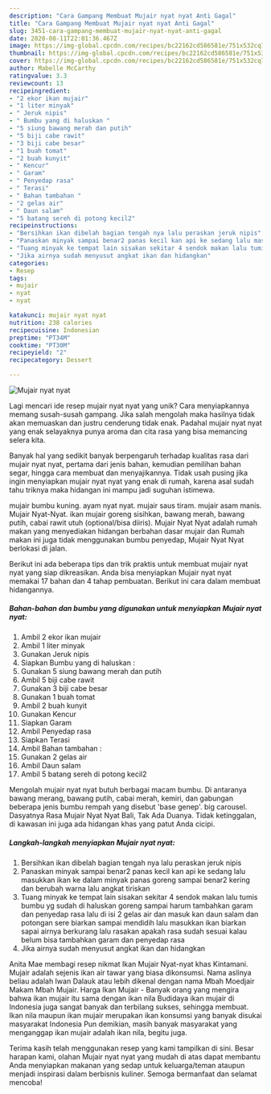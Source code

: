 ```yaml
---
description: "Cara Gampang Membuat Mujair nyat nyat Anti Gagal"
title: "Cara Gampang Membuat Mujair nyat nyat Anti Gagal"
slug: 3451-cara-gampang-membuat-mujair-nyat-nyat-anti-gagal
date: 2020-08-11T22:01:36.467Z
image: https://img-global.cpcdn.com/recipes/bc22162cd586581e/751x532cq70/mujair-nyat-nyat-foto-resep-utama.jpg
thumbnail: https://img-global.cpcdn.com/recipes/bc22162cd586581e/751x532cq70/mujair-nyat-nyat-foto-resep-utama.jpg
cover: https://img-global.cpcdn.com/recipes/bc22162cd586581e/751x532cq70/mujair-nyat-nyat-foto-resep-utama.jpg
author: Mabelle McCarthy
ratingvalue: 3.3
reviewcount: 13
recipeingredient:
- "2 ekor ikan mujair"
- "1 liter minyak"
- " Jeruk nipis"
- " Bumbu yang di haluskan "
- "5 siung bawang merah dan putih"
- "5 biji cabe rawit"
- "3 biji cabe besar"
- "1 buah tomat"
- "2 buah kunyit"
- " Kencur"
- " Garam"
- " Penyedap rasa"
- " Terasi"
- " Bahan tambahan "
- "2 gelas air"
- " Daun salam"
- "5 batang sereh di potong kecil2"
recipeinstructions:
- "Bersihkan ikan dibelah bagian tengah nya lalu peraskan jeruk nipis"
- "Panaskan minyak sampai benar2 panas kecil kan api ke sedang lalu masukkan ikan ke dalam minyak panas goreng sampai benar2 kering dan berubah warna lalu angkat tiriskan"
- "Tuang minyak ke tempat lain sisakan sekitar 4 sendok makan lalu tumis bumbu yg sudah di haluskan goreng sampai harum tambahkan garam dan penyedap rasa lalu di isi 2 gelas air dan masuk kan daun salam dan potongan sere biarkan sampai mendidih lalu masukkan ikan biarkan sapai airnya berkurang lalu rasakan apakah rasa sudah sesuai kalau belum bisa tambahkan garam dan penyedap rasa"
- "Jika airnya sudah menyusut angkat ikan dan hidangkan"
categories:
- Resep
tags:
- mujair
- nyat
- nyat

katakunci: mujair nyat nyat 
nutrition: 238 calories
recipecuisine: Indonesian
preptime: "PT34M"
cooktime: "PT30M"
recipeyield: "2"
recipecategory: Dessert

---
```



![Mujair nyat nyat](https://img-global.cpcdn.com/recipes/bc22162cd586581e/751x532cq70/mujair-nyat-nyat-foto-resep-utama.jpg)

Lagi mencari ide resep mujair nyat nyat yang unik? Cara menyiapkannya memang susah-susah gampang. Jika salah mengolah maka hasilnya tidak akan memuaskan dan justru cenderung tidak enak. Padahal mujair nyat nyat yang enak selayaknya punya aroma dan cita rasa yang bisa memancing selera kita.

Banyak hal yang sedikit banyak berpengaruh terhadap kualitas rasa dari mujair nyat nyat, pertama dari jenis bahan, kemudian pemilihan bahan segar, hingga cara membuat dan menyajikannya. Tidak usah pusing jika ingin menyiapkan mujair nyat nyat yang enak di rumah, karena asal sudah tahu triknya maka hidangan ini mampu jadi suguhan istimewa.

mujair bumbu kuning. ayam nyat nyat. mujair saus tiram. mujair asam manis. Mujair Nyat-Nyat. ikan mujair goreng sisihkan, bawang merah, bawang putih, cabai rawit utuh (optional/bisa diiris). Mujair Nyat Nyat adalah rumah makan yang menyediakan hidangan berbahan dasar mujair dan Rumah makan ini juga tidak menggunakan bumbu penyedap, Mujair Nyat Nyat berlokasi di jalan.


Berikut ini ada beberapa tips dan trik praktis untuk membuat mujair nyat nyat yang siap dikreasikan. Anda bisa menyiapkan Mujair nyat nyat memakai 17 bahan dan 4 tahap pembuatan. Berikut ini cara dalam membuat hidangannya.

<!--inarticleads1-->

##### Bahan-bahan dan bumbu yang digunakan untuk menyiapkan Mujair nyat nyat:

1. Ambil 2 ekor ikan mujair
1. Ambil 1 liter minyak
1. Gunakan  Jeruk nipis
1. Siapkan  Bumbu yang di haluskan :
1. Gunakan 5 siung bawang merah dan putih
1. Ambil 5 biji cabe rawit
1. Gunakan 3 biji cabe besar
1. Gunakan 1 buah tomat
1. Ambil 2 buah kunyit
1. Gunakan  Kencur
1. Siapkan  Garam
1. Ambil  Penyedap rasa
1. Siapkan  Terasi
1. Ambil  Bahan tambahan :
1. Gunakan 2 gelas air
1. Ambil  Daun salam
1. Ambil 5 batang sereh di potong kecil2


Mengolah mujair nyat nyat butuh berbagai macam bumbu. Di antaranya bawang merang, bawang putih, cabai merah, kemiri, dan gabungan beberapa jenis bumbu rempah yang disebut &#39;base genep&#39;. big carousel. Dasyatnya Rasa Mujair Nyat Nyat Bali, Tak Ada Duanya. Tidak ketinggalan, di kawasan ini juga ada hidangan khas yang patut Anda cicipi. 

<!--inarticleads2-->

##### Langkah-langkah menyiapkan Mujair nyat nyat:

1. Bersihkan ikan dibelah bagian tengah nya lalu peraskan jeruk nipis
1. Panaskan minyak sampai benar2 panas kecil kan api ke sedang lalu masukkan ikan ke dalam minyak panas goreng sampai benar2 kering dan berubah warna lalu angkat tiriskan
1. Tuang minyak ke tempat lain sisakan sekitar 4 sendok makan lalu tumis bumbu yg sudah di haluskan goreng sampai harum tambahkan garam dan penyedap rasa lalu di isi 2 gelas air dan masuk kan daun salam dan potongan sere biarkan sampai mendidih lalu masukkan ikan biarkan sapai airnya berkurang lalu rasakan apakah rasa sudah sesuai kalau belum bisa tambahkan garam dan penyedap rasa
1. Jika airnya sudah menyusut angkat ikan dan hidangkan


Anita Mae membagi resep nikmat Ikan Mujair Nyat-nyat khas Kintamani. Mujair adalah sejenis ikan air tawar yang biasa dikonsumsi. Nama aslinya beliau adalah Iwan Dalauk atau lebih dikenal dengan nama Mbah Moedjair Makam Mbah Mujair. Harga Ikan Mujair - Banyak orang yang mengira bahwa ikan mujair itu sama dengan ikan nila Budidaya ikan mujair di Indonesia juga sangat banyak dan terbilang sukses, sehingga membuat. Ikan nila maupun ikan mujair merupakan ikan konsumsi yang banyak disukai masyarakat Indonesia Pun demikian, masih banyak masyarakat yang menganggap ikan mujair adalah ikan nila, begitu juga. 

Terima kasih telah menggunakan resep yang kami tampilkan di sini. Besar harapan kami, olahan Mujair nyat nyat yang mudah di atas dapat membantu Anda menyiapkan makanan yang sedap untuk keluarga/teman ataupun menjadi inspirasi dalam berbisnis kuliner. Semoga bermanfaat dan selamat mencoba!
